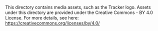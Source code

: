This directory contains media assets, such as the Tracker logo. Assets under this directory are provided under the Creative Commons - BY 4.0 License. For more details, see here: https://creativecommons.org/licenses/by/4.0/
